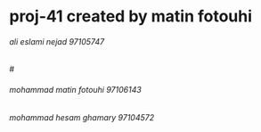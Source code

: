 
# proj-41 created by matin fotouhi


<h6>ali eslami nejad 97105747</h6>
# 
<h6>mohammad matin fotouhi 97106143</h6>
<h6>mohammad hesam ghamary 97104572</h6>
